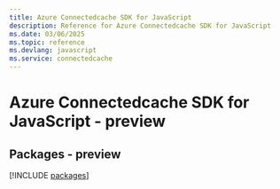 ```yaml
---
title: Azure Connectedcache SDK for JavaScript
description: Reference for Azure Connectedcache SDK for JavaScript
ms.date: 03/06/2025
ms.topic: reference
ms.devlang: javascript
ms.service: connectedcache
---
```

# Azure Connectedcache SDK for JavaScript - preview
## Packages - preview
[!INCLUDE [packages](connectedcache-index.md)]